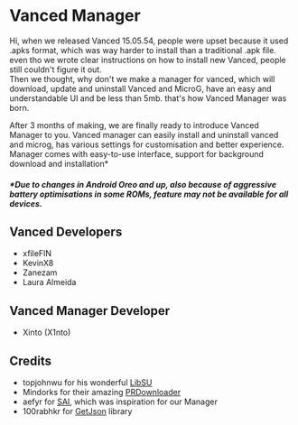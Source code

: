 # Vanced Manager
Hi, when we released Vanced 15.05.54, people were upset because it used .apks format, which was way harder to install than a traditional .apk file. even tho we wrote clear instructions on how to install new Vanced, people still couldn't figure it out.  
Then we thought, why don't we make a manager for vanced, which will download, update and uninstall Vanced and MicroG, have an easy and understandable UI and be less than 5mb. that's how Vanced Manager was born.  
  
After 3 months of making, we are finally ready to introduce Vanced Manager to you. Vanced manager can easily install and uninstall vanced and microg, has various settings for customisation and better experience. Manager comes with easy-to-use interface, support for background download and installation*  
##### *Due to changes in Android Oreo and up, also because of aggressive battery optimisations in some ROMs, feature may not be available for all devices.  

## Vanced Developers
- xfileFIN
- KevinX8
- Zanezam
- Laura Almeida

## Vanced Manager Developer
- Xinto (X1nto)

## Credits
- topjohnwu for his wonderful [LibSU](https://github.com/topjohnwu/libsu)
- Mindorks for their amazing [PRDownloader](https://github.com/MindorksOpenSource/PRDownloader)
- aefyr for [SAI](https://github.com/aefyr/SAI), which was inspiration for our Manager
- 100rabhkr for [GetJson](https://github.com/100rabhkr/getjson) library